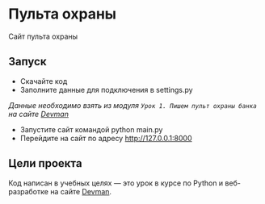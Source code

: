# Пульта охраны

Сайт пульта охраны

## Запуск

- Скачайте код
- Заполните данные для подключения в settings.py

*Данные необходимо взять из модуля `Урок 1. Пишем пульт охраны банка` на сайте [Devman](https://dvmn.org)*
- Запустите сайт командой python main.py
- Перейдите на сайт по адресу http://127.0.0.1:8000

## Цели проекта

Код написан в учебных целях — это урок в курсе по Python и веб-разработке на сайте [Devman](https://dvmn.org).
